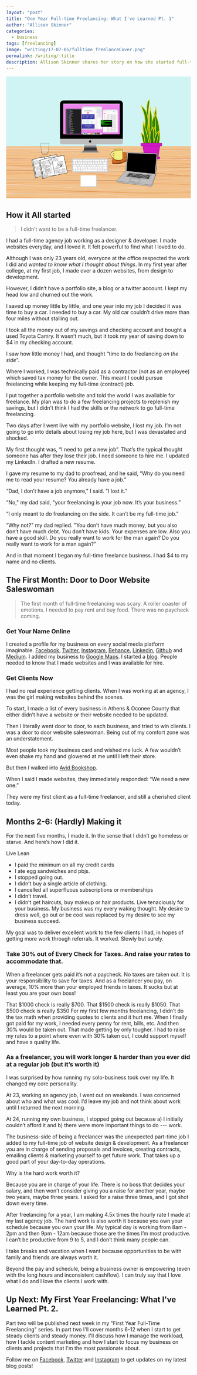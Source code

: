```yaml
---
layout: "post"
title: "One Year Full-time Freelancing: What I've Learned Pt. 1"
author: "Allison Skinner"
categories:
  - business
tags: [freelancing]
image: "writing/17-07-05/fulltime_freelanceCover.png"
permalink: /writing/:title
description: Allison Skinner shares her story on how she started full-time freelancing as a web designer and developer (PART 1)
---
```

![graphic for One Year Full-Time Freelancing: What I've Learned Pt. 1][1]
## How it All started
> I didn’t want to be a full-time freelancer.

I had a full-time agency job working as a designer & developer. I made websites everyday, and I loved it. It felt powerful to find what I loved to do.

Although I was only 23 years old, everyone at the office respected the work I did and *wanted to know what I thought about things*. In my first year after college, at my first job, I made over a dozen websites, from design to development.

However, I didn’t have a portfolio site, a blog or a twitter account. I kept my head low and churned out the work.

I saved up money little by little, and one year into my job I decided it was time to buy a car. I needed to buy a car. My old car couldn’t drive more than four miles without stalling out.

I took all the money out of my savings and checking account and bought a used Toyota Camry. It wasn’t much, but it took my year of saving down to $4 in my checking account.

I saw how little money I had, and thought “time to do freelancing *on the side*”.

Where I worked, I was technically paid as a contractor (not as an employee) which saved tax money for the owner. This meant I could pursue freelancing while keeping my full-time (contract) job.

I put together a portfolio website and told the world I was available for freelance. My plan was to do a few freelancing projects to replenish my savings, but I didn’t think I had the skills or the network to go full-time freelancing.

Two days after I went live with my portfolio website, I lost my job. I’m not going to go into details about losing my job here, but I was devastated and shocked.

My first thought was, “I need to get a new job”. That’s the typical thought someone has after they lose their job. I need someone to hire me. I updated my LinkedIn. I drafted a new resume.

I gave my resume to my dad to proofread, and he said, “Why do you need me to read your resume? You already have a job.”

“Dad, I don’t have a job anymore," I said. "I lost it.”

“No," my dad said, "your freelancing is your job now. It’s your business.”

“I only meant to do freelancing on the side. It can’t be my full-time job.”

“Why not?" my dad replied. "You don’t have much money, but you also don’t have much debt. You don’t have kids. Your expenses are low. Also you have a good skill. Do you really want to work for the man again? Do you really want to work for a man again?”

And in that moment I began my full-time freelance business. I had $4 to my name and no clients.
## The First Month: Door to Door Website Saleswoman
>The first month of full-time freelancing was scary. A roller coaster of emotions. I needed to pay rent and buy food. There was no paycheck coming.

### Get Your Name Online
I created a profile for my business on every social media platform imaginable. [Facebook](https://www.facebook.com/allisonskinnerwebdesign/), [Twitter](https://twitter.com/skinner_design), [Instagram](https://www.instagram.com/a.l.l.is.on/), [Behance](https://www.behance.net/adskinner), [Linkedin](https://www.linkedin.com/in/adskinner/), [Github](https://github.com/adskinner) and [Medium](https://medium.com/@askinner). I added my business to [Google Maps](https://www.google.com/maps/dir//allison+skinner/data=!4m6!4m5!1m1!4e2!1m2!1m1!1s0x88f66d24792cd9d1:0x323d2788031bbace?sa=X&ved=2ahUKEwim3c_plKfdAhVK3VMKHacaAJQQ9RcwEnoECAwQEw). I started a [blog](/writing). People needed to know that I made websites and I was available for hire.

### Get Clients Now
I had no real experience getting clients. When I was working at an agency, I was the girl making websites behind the scenes.

To start, I made a list of every business in Athens & Oconee County that either didn’t have a website or their website needed to be updated.

Then I literally went door to door, to each business, and tried to win clients. I was a door to door website saleswoman. Being out of my comfort zone was an understatement.

Most people took my business card and wished me luck. A few wouldn’t even shake my hand and glowered at me until I left their store.

But then I walked into [Avid Bookshop](https://www.avidbookshop.com/).

When I said I made websites, they immediately responded: “We need a new one.”

They were my first client as a full-time freelancer, and still a cherished client today.

## Months 2-6: (Hardly) Making it
For the next five months, I made it. In the sense that I didn’t go homeless or starve. And here’s how I did it.

Live Lean
- I paid the minimum on all my credit cards
- I ate egg sandwiches and pbjs.
- I stopped going out.
- I didn’t buy a single article of clothing.
- I cancelled all superfluous subscriptions or memberships
- I didn’t travel.
- I didn’t get haircuts, buy makeup or hair products.
Live tenaciously for your business.
My business was my every waking thought. My desire to dress well, go out or be cool was replaced by my desire to see my business succeed.

My goal was to deliver excellent work to the few clients I had, in hopes of getting more work through referrals. It worked. Slowly but surely.

### Take 30% out of Every Check for Taxes. And raise your rates to accommodate that.
When a freelancer gets paid it’s not a paycheck. No taxes are taken out. It is your responsibility to save for taxes. And as a freelancer you pay, on average, 10% more than your employed friends in taxes. It sucks but at least you are your own boss!

That $1000 check is really $700.
That $1500 check is really $1050.
That $500 check is really $350
For my first few months freelancing, I didn’t do the tax math when providing quotes to clients and it hurt me. When I finally got paid for my work, I needed every penny for rent, bills, etc. And then 30% would be taken out. That made getting by only tougher. I had to raise my rates to a point where even with 30% taken out, I could support myself and have a quality life.

### As a freelancer, you will work longer & harder than you ever did at a regular job (but it’s worth it)
I was surprised by how running my solo-business took over my life. It changed my core personality.

At 23, working an agency job, I went out on weekends. I was concerned about who and what was cool. I’d leave my job and not think about work until I returned the next morning.

At 24, running my own business, I stopped going out because a) I initially couldn’t afford it and b) there were more important things to do --- work.

The business-side of being a freelancer was the unexpected part-time job I added to my full-time job of website design & development. As a freelancer you are in charge of sending proposals and invoices, creating contracts, emailing clients & marketing yourself to get future work. That takes up a good part of your day-to-day operations.

Why is the hard work worth it?

Because you are in charge of your life. There is no boss that decides your salary, and then won’t consider giving you a raise for another year, maybe two years, maybe three years. I asked for a raise three times, and I got shot down every time.

After freelancing for a year, I am making 4.5x times the hourly rate I made at my last agency job. The hard work is also worth it because you own your schedule because you own your life. My typical day is working from 8am - 2pm and then 9pm - 12am because those are the times I’m most productive. I can’t be productive from 9 to 5, and I don’t think many people can.

I take breaks and vacation when I want because opportunities to be with family and friends are always worth it.

Beyond the pay and schedule, being a business owner is empowering (even with the long hours and inconsistent cashflow). I can truly say that I love what I do and I love the clients I work with.

## Up Next: My First Year Freelancing: What I've Learned Pt. 2.
Part two will be published next week in my "First Year Full-Time Freelancing" series. In part two I'll cover months 6-12 when I start to get steady clients and steady money. I'll discuss how I manage the workload, how I tackle content marketing and how I start to focus my business on clients and projects that I'm the most passionate about.

Follow me on [Facebook](https://www.facebook.com/allisonskinnerwebdesign/), [Twitter](https://twitter.com/skinner_design) and [Instagram](https://www.instagram.com/a.l.l.is.on/) to get updates on my latest blog posts!

[1]: ../assets/img/writing/17-07-05/fulltime_freelanceCover.png
